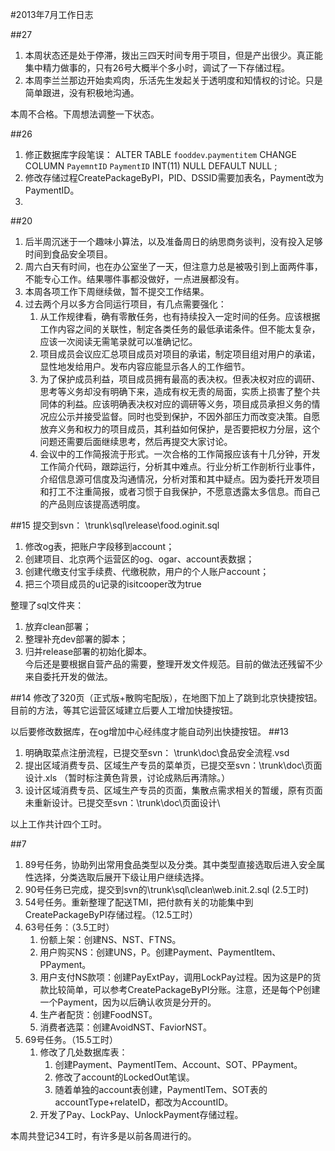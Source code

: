 #2013年7月工作日志

##27
1. 本周状态还是处于停滞，拨出三四天时间专用于项目，但是产出很少。真正能集中精力做事的，只有26号大概半个多小时，调试了一下存储过程。
2. 本周李兰兰那边开始卖鸡肉，乐活先生发起关于透明度和知情权的讨论。只是简单跟进，没有积极地沟通。

本周不合格。下周想法调整一下状态。

##26
1. 修正数据库字段笔误：  ALTER TABLE `fooddev`.`paymentitem` CHANGE COLUMN `PayemntID` `PaymentID` INT(11) NULL DEFAULT NULL  ; 
2. 修改存储过程CreatePackageByPI，PID、DSSID需要加表名，Payment改为PaymentID。
3. 

##20
1. 后半周沉迷于一个趣味小算法，以及准备周日的纳思商务谈判，没有投入足够时间到食品安全项目。 
2. 周六白天有时间，也在办公室坐了一天，但注意力总是被吸引到上面两件事，不能专心工作。结果哪件事都没做好，一点进展都没有。
3. 本周各项工作下周继续做，暂不提交工作结果。
4. 过去两个月以多方合同运行项目，有几点需要强化：
	1. 从工作规律看，确有零散任务，也有持续投入一定时间的任务。应该根据工作内容之间的关联性，制定各类任务的最低承诺条件。但不能太复杂，应该一次阅读无需笔录就可以准确记忆。
	2. 项目成员会议应汇总项目成员对项目的承诺，制定项目组对用户的承诺，显性地发给用户。发布内容应能显示各人的工作细节。
	3. 为了保护成员利益，项目成员拥有最高的表决权。但表决权对应的调研、思考等义务却没有明确下来，造成有权无责的局面，实质上损害了整个共同体的利益。应该明确表决权对应的调研等义务，项目成员承担义务的情况应公示并接受监督。同时也受到保护，不因外部压力而改变决策。自愿放弃义务和权力的项目成员，其利益如何保护，是否要把权力分层，这个问题还需要后面继续思考，然后再提交大家讨论。
	4. 会议中的工作简报流于形式。一次合格的工作简报应该有十几分钟，开发工作简介代码，跟踪运行，分析其中难点。行业分析工作剖析行业事件，介绍信息源可信度及沟通情况，分析对策和其中疑点。因为委托开发项目和打工不注重简报，或者习惯于自我保护，不愿意透露太多信息。而自己的产品则应该提高透明度。

##15
提交到svn： \trunk\sql\release\food.oginit.sql  
1. 修改og表，把账户字段移到account；  
2. 创建项目、北京两个运营区的og、ogar、account表数据；  
3. 创建代缴支付宝手续费、代缴税款，用户的个人账户account；  
4. 把三个项目成员的u记录的isitcooper改为true  

整理了sql文件夹：  
1. 放弃clean部署；  
2. 整理补充dev部署的脚本；  
3. 归并release部署的初始化脚本。  
今后还是要根据自营产品的需要，整理开发文件规范。目前的做法还残留不少来自委托开发的做法。

##14
修改了320页（正式版+散购宅配版），在地图下加上了跳到北京快捷按钮。
目前的方法，等其它运营区域建立后要人工增加快捷按钮。

以后要修改数据库，在og增加中心经纬度才能自动列出快捷按钮。
##13
1. 明确取菜点注册流程，已提交至svn： \trunk\doc\食品安全流程.vsd
2. 提出区域消费专员、区域生产专员的菜单页，已提交至svn：\trunk\doc\页面设计.xls （暂时标注黄色背景，讨论成熟后再清除。）
3. 设计区域消费专员、区域生产专员的页面，集散点需求相关的暂缓，原有页面未重新设计。已提交至svn：\trunk\doc\页面设计\

以上工作共计四个工时。

##7
1. 89号任务，协助列出常用食品类型以及分类。其中类型直接选取后进入安全属性选择，分类选取后展开下级让用户继续选择。
2. 90号任务已完成，提交到svn的\trunk\sql\clean\web.init.2.sql  (2.5工时)
3. 54号任务。重新整理了配送TMI，把付款有关的功能集中到CreatePackageByPI存储过程。（12.5工时）
4. 63号任务：（3.5工时）
	1. 份额上架：创建NS、NST、FTNS。
	2. 用户购买NS：创建UNS，P。创建Payment、PaymentItem、PPayment。
	3. 用户支付NS款项：创建PayExtPay，调用LockPay过程。因为这是P的货款比较简单，可以参考CreatePackageByPI分账。注意，还是每个P创建一个Payment，因为以后确认收货是分开的。
	4. 生产者配货：创建FoodNST。
	5. 消费者选菜：创建AvoidNST、FaviorNST。
5. 69号任务。（15.5工时）
	1. 修改了几处数据库表：
		1. 创建Payment、PaymentITem、Account、SOT、PPayment。
		2. 修改了account的LockedOut笔误。
		3. 随着单独的account表创建，PaymentITem、SOT表的accountType+relateID，都改为AccountID。
	2. 开发了Pay、LockPay、UnlockPayment存储过程。

本周共登记34工时，有许多是以前各周进行的。